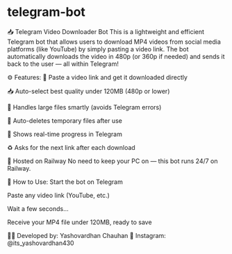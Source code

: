 # telegram-bot
📥 Telegram Video Downloader Bot
This is a lightweight and efficient Telegram bot that allows users to download MP4 videos from social media platforms (like YouTube) by simply pasting a video link. The bot automatically downloads the video in 480p (or 360p if needed) and sends it back to the user — all within Telegram!

⚙️ Features:
📎 Paste a video link and get it downloaded directly

📥 Auto-select best quality under 120MB (480p or lower)

🔄 Handles large files smartly (avoids Telegram errors)

🧹 Auto-deletes temporary files after use

📜 Shows real-time progress in Telegram

♻️ Asks for the next link after each download

🚀 Hosted on Railway
No need to keep your PC on — this bot runs 24/7 on Railway.

🧠 How to Use:
Start the bot on Telegram

Paste any video link (YouTube, etc.)

Wait a few seconds...

Receive your MP4 file under 120MB, ready to save

👨‍💻 Developed by:
Yashovardhan Chauhan
📸 Instagram: @its_yashovardhan430

